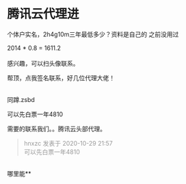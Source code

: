 # 腾讯云代理进


个体户实名，2h4g10m三年最低多少？资料是自己的 之前没用过

2014 * 0.8 = 1611.2<br />
<br />
感兴趣，可以扫头像联系。

帮顶，点我签名联系，好几位代理大佬！<br />
<br />
<img src="static/image/smiley/default/time.gif" smilieid="15" border="0" alt="" /><img src="static/image/smiley/default/time.gif" smilieid="15" border="0" alt="" /><img src="static/image/smiley/default/time.gif" smilieid="15" border="0" alt="" />

同蹲.zsbd

可以先白票一年4810

需要的联系我们。。腾讯云头部代理。

<div class="quote"><blockquote><font color="#999999">hnxzc 发表于 2020-10-29 21:57</font><br />
<font color="#999999">可以先白票一年4810</font></blockquote></div><br />
哪里能**
